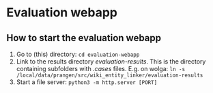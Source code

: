 # Evaluation webapp

## How to start the evaluation webapp

1. Go to (this) directory: `cd evaluation-webapp`
1. Link to the results directory *evaluation-results*. This is the directory containing subfolders with *<approach>.cases* files.
   E.g. on wolga: `ln -s /local/data/prangen/src/wiki_entity_linker/evaluation-results`
1. Start a file server:
   `python3 -m http.server [PORT]`